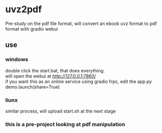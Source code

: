 # uvz2pdf
Pre-study on the pdf file format, will convert an ebook uvz format to pdf format with gradio webui

## use

### windows
double click the start.bat, that does everything. <br>
will open the webui at *http://127.0.0.1:7860/* <br>
if you want this as an online service using gradio frpc, edit the app.py<br>
demo.launch(share=True) 

### liunx
similar process, will upload start.sh at the next stage

### this is a pre-project looking at pdf manipulation
